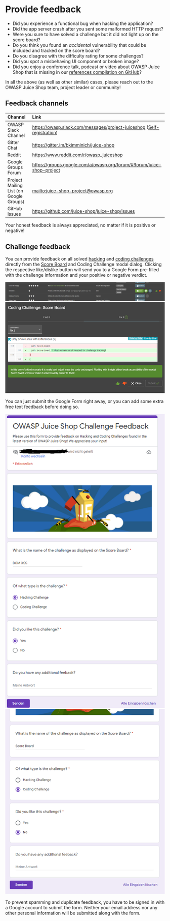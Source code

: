 # Provide feedback

* Did you experience a functional bug when hacking the application?
* Did the app server crash after you sent some malformed HTTP request?
* Were you sure to have solved a challenge but it did not light up on
  the score board?
* Do you think you found an _accidental_ vulnerability that could be
  included and tracked on the score board?
* Do you disagree with the difficulty rating for some challenges?
* Did you spot a misbehaving UI component or broken image?
* Did you enjoy a conference talk, podcast or video about OWASP Juice
  Shop that is missing in our
  [references compilation on GitHub](https://github.com/juice-shop/juice-shop/blob/master/REFERENCES.md)?

In all the above (as well as other similar) cases, please reach out to
the OWASP Juice Shop team, project leader or community!

## Feedback channels

| Channel                                 | Link                                                                                                       |
|:----------------------------------------|:-----------------------------------------------------------------------------------------------------------|
| OWASP Slack Channel                     | <https://owasp.slack.com/messages/project-juiceshop> ([Self-registration](https://owasp.org/slack/invite)) |
| Gitter Chat                             | <https://gitter.im/bkimminich/juice-shop>                                                                  |
| Reddit                                  | <https://www.reddit.com/r/owasp_juiceshop>                                                                 |
| Google Groups Forum                     | <https://groups.google.com/a/owasp.org/forum/#!forum/juice-shop-project>                                   |
| Project Mailing List (on Google Groups) | <mailto:juice-shop-project@owasp.org>                                                                      |
| GitHub Issues                           | <https://github.com/juice-shop/juice-shop/issues>                                                          |

Your honest feedback is always appreciated, no matter if it is positive
or negative!

## Challenge feedback

You can provide feedback on all solved [hacking](../part1/challenges.md) and [coding challenges](../part1/challenges.md#coding-challenges) directly from the
[Score Board](../part1/challenges.md#the-score-board) and Coding Challenge modal dialog. Clicking the respective like/dislike button
will send you to a Google Form pre-filled with the challenge information and your positive or negative
verdict.

![Feedback buttons on Score Board](img/challenge_feedback1.png)
![Feedback buttons on Coding Challenge modal dialog](img/challenge_feedback2.png)

You can just submit the Google Form right away, or you can add some extra free text feedback
before doing so.

![Pre-filled Google Form for hacking challenge feedback](img/challenge_feedback3.png)
![Pre-filled Google Form for coding challenge feedback](img/challenge_feedback4.png)

To prevent spamming and duplicate feedback, you have to be signed in with a Google account to
submit the form. Neither your email address nor any other personal information will be submitted
along with the form.
